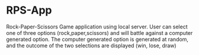 # RPS-App

Rock-Paper-Scissors Game application using local server. User can select one of three options (rock,paper,scissors) and will battle against a computer generated option. The computer generated option is generated at random, and the outcome of the two selections are displayed (win, lose, draw)
